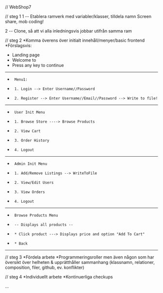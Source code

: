 // WebShop7

// steg 1
1 -- Etablera ramverk med variabler/klasser, tilldela namn
	Screen share, mob coding!

2 -- Clone, så att vi alla inledningsvis jobbar utifrån samma ram

// steg 2
*Komma överens över initialt innehåll/menyer/basic frontend
*Förslagsvis:

 *	Landing page
 *	Welcome to <store name>
 *	Press any key to continue
----------------------
 *      Menu1:
 *      1. Login --> Enter Username//Password
 *      2. Register --> Enter Username//Email//Password --> Write to file!
----------------------
 *      User Init Menu
 *      1. Browse Store ----> Browse Products
 *      2. View Cart
 *      3. Order History
 *      4. Logout
----------------------
 *      Admin Init Menu
 *      1. Add/Remove Listings --> WriteToFile
 *      2. View/Edit Users
 *      3. View Orders
 *      4. Logout
 ----------------------
 *      Browse Products Menu
 *      -- Displays all products --
 *      * Click product ---> Displays price and option "Add To Cart"
 *      * Back
----------------------
// steg 3
*Fördela arbete
*Programmeringsroller men även någon som har översikt över helheten & upprätthåller sammanhang
			(klassnamn, relationer, composition, filer, github, ev. konflikter)

// steg 4
*Individuellt arbete
*Kontinuerliga checkups

...
